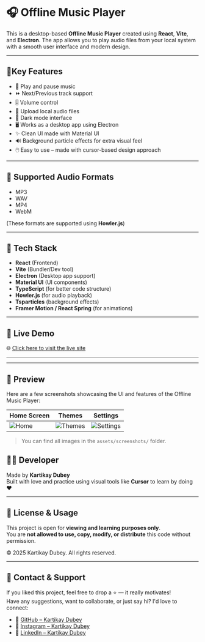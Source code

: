 # 🎧 Offline Music Player

This is a desktop-based **Offline Music Player** created using **React**, **Vite**, and **Electron**. The app allows you to play audio files from your local system with a smooth user interface and modern design.

---

## 🚀Key Features

- 🎵 Play and pause music
- ⏩ Next/Previous track support
- 🎚️ Volume control
- 📂 Upload local audio files
- 🌙 Dark mode interface
- 🖥️ Works as a desktop app using Electron
- ✨ Clean UI made with Material UI
- 🔊 Background particle effects for extra visual feel
- 🖱️ Easy to use – made with cursor-based design approach

---

## 📁 Supported Audio Formats

- MP3
- WAV
- MP4
- WebM


(These formats are supported using **Howler.js**)

---

## 🧱 Tech Stack

- **React** (Frontend)
- **Vite** (Bundler/Dev tool)
- **Electron** (Desktop app support)
- **Material UI** (UI components)
- **TypeScript** (for better code structure)
- **Howler.js** (for audio playback)
- **Tsparticles** (background effects)
- **Framer Motion / React Spring** (for animations)

---

## 🚀 Live Demo

🌐 [Click here to visit the live site](https://kartikay-dubey.github.io/Swift-Music-Player/)

---

---

## 📸 Preview

Here are a few screenshots showcasing the UI and features of the Offline Music Player:

| Home Screen | Themes | Settings |
|-------------|--------|----------|
| ![Home](https://github.com/user-attachments/assets/04e6b290-8fd7-4cff-9db5-d809c492cb7e) | ![Themes](https://github.com/user-attachments/assets/97ce9717-16be-4845-9b72-f6384e8e229a) | ![Settings](https://github.com/user-attachments/assets/0d2a75e3-61c6-4554-8e75-f8e708bf841b) |


> You can find all images in the `assets/screenshots/` folder.


## 👨‍💻 Developer

Made by **Kartikay Dubey**  
Built with love and practice using visual tools like **Cursor** to learn by doing ❤️

---

## 📢 License & Usage

This project is open for **viewing and learning purposes only**.  
You are **not allowed to use, copy, modify, or distribute** this code without permission.

© 2025 Kartikay Dubey. All rights reserved.

---

## 📧 Contact & Support

If you liked this project, feel free to drop a ⭐ — it really motivates!  
Have any suggestions, want to collaborate, or just say hi? I'd love to connect:

- 🔗 [GitHub – Kartikay Dubey](https://github.com/Kartikay-Dubey)
- 📸 [Instagram – Kartikay Dubey](https://www.instagram.com/altruistic_kd/)
- 💼 [LinkedIn – Kartikay Dubey](https://www.linkedin.com/in/kartikay-dubey-98ba73313/)

